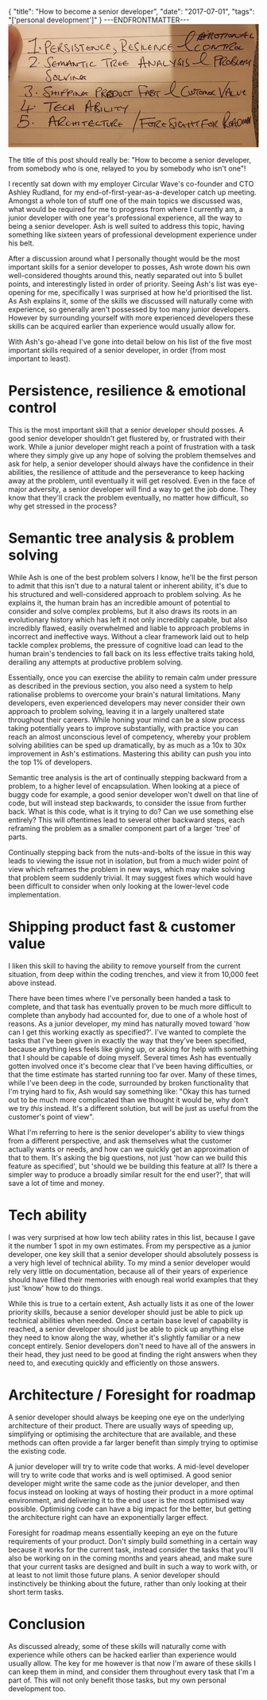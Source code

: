 {
  "title": "How to become a senior developer",
  "date": "2017-07-01",
  "tags": "['personal development']"
}
---ENDFRONTMATTER---
![How to become a senior developer](media/how-to-become-a-senior-developer-header.jpg "How to become a senior developer")

The title of this post should really be: "How to become a senior developer, from somebody who is one, relayed to you by somebody who isn't one"!

I recently sat down with my employer Circular Wave's co-founder and CTO Ashley Rudland, for my end-of-first-year-as-a-developer catch up meeting. Amongst a whole ton of stuff one of the main topics we discussed was, what would be required for me to progress from where I currently am, a junior developer with one year's professional experience, all the way to being a senior developer. Ash is well suited to address this topic, having something like sixteen years of professional development experience under his belt.

After a discussion around what I personally thought would be the most important skills for a senior developer to posses, Ash wrote down his own well-considered thoughts around this, neatly separated out into 5 bullet points, and interestingly listed in order of priority. Seeing Ash's list was eye-opening for me, specifically I was surprised at how he'd prioritised the list. As Ash explains it, some of the skills we discussed will naturally come with experience, so generally aren't possessed by too many junior developers. However by surrounding yourself with more experienced developers these skills can be acquired earlier than experience would usually allow for.

With Ash's go-ahead I've gone into detail below on his list of the five most important skills required of a senior developer, in order (from most important to least).

# Persistence, resilience & emotional control

This is the most important skill that a senior developer should posses. A good senior developer shouldn't get flustered by, or frustrated with their work. While a junior developer might reach a point of frustration with a task where they simply give up any hope of solving the problem themselves and ask for help, a senior developer should always have the confidence in their abilities, the resilience of attitude and the perseverance to keep hacking away at the problem, until eventually it will get resolved. Even in the face of major adversity, a senior developer will find a way to get the job done. They know that they'll crack the problem eventually, no matter how difficult, so why get stressed in the process?

# Semantic tree analysis & problem solving

While Ash is one of the best problem solvers I know, he'll be the first person to admit that this isn't due to a natural talent or inherent ability, it's due to his structured and well-considered approach to problem solving. As he explains it, the human brain has an incredible amount of potential to consider and solve complex problems, but it also draws its roots in an evolutionary history which has left it not only incredibly capable, but also incredibly flawed, easily overwhelmed and liable to approach problems in incorrect and ineffective ways. Without a clear framework laid out to help tackle complex problems, the pressure of cognitive load can lead to the human brain's tendencies to fall back on its less effective traits taking hold, derailing any attempts at productive problem solving.

Essentially, once you can exercise the ability to remain calm under pressure as described in the previous section, you also need a system to help rationalise problems to overcome your brain's natural limitations. Many developers, even experienced developers may never consider their own approach to problem solving, leaving it in a largely unaltered state throughout their careers. While honing your mind can be a slow process taking potentially years to improve substantially, with practice you can reach an almost unconscious level of competency, whereby your problem solving abilities can be sped up dramatically, by as much as a 10x to 30x improvement in Ash's estimations. Mastering this ability can push you into the top 1% of developers.

Semantic tree analysis is the art of continually stepping backward from a problem, to a higher level of encapsulation. When looking at a piece of buggy code for example, a good senior developer won't dwell on that line of code, but will instead step backwards, to consider the issue from further back. What is this code, what is it trying to do? Can we use something else entirely? This will oftentimes lead to several other backward steps, each reframing the problem as a smaller component part of a larger 'tree' of parts.

Continually stepping back from the nuts-and-bolts of the issue in this way leads to viewing the issue not in isolation, but from a much wider point of view which reframes the problem in new ways, which may make solving that problem seem suddenly trivial. It may suggest fixes which would have been difficult to consider when only looking at the lower-level code implementation.

# Shipping product fast & customer value

I liken this skill to having the ability to remove yourself from the current situation, from deep within the coding trenches, and view it from 10,000 feet above instead.

There have been times where I've personally been handed a task to complete, and that task has eventually proven to be much more difficult to complete than anybody had accounted for, due to one of a whole host of reasons. As a junior developer, my mind has naturally moved toward 'how can I get this working exactly as specified?'. I've wanted to complete the tasks that I've been given in exactly the way that they've been specified, because anything less feels like giving up, or asking for help with something that I should be capable of doing myself. Several times Ash has eventually gotten involved once it's become clear that I've been having difficulties, or that the time estimate has started running too far over. Many of these times, while I've been deep in the code, surrounded by broken functionality that I'm trying hard to fix, Ash would say something like: "Okay this has turned out to be much more complicated than we thought it would be, why don't we try *this* instead. It's a different solution, but will be just as useful from the customer's point of view".

What I'm referring to here is the senior developer's ability to view things from a different perspective, and ask themselves what the customer actually wants or needs, and how can we quickly get an approximation of that to them. It's asking the big questions, not just 'how can we build this feature as specified', but 'should we be building this feature at all? Is there a simpler way to produce a broadly similar result for the end user?', that will save a lot of time and money.

# Tech ability

I was very surprised at how low tech ability rates in this list, because I gave it the number 1 spot in my own estimates. From my perspective as a junior developer, one key skill that a senior developer should absolutely possess is a very high level of technical ability. To my mind a senior developer would rely very little on documentation, because all of their years of experience should have filled their memories with enough real world examples that they just 'know' how to do things.

While this is true to a certain extent, Ash actually lists it as one of the lower priority skills, because a senior developer should just be able to pick up technical abilities when needed. Once a certain base level of capability is reached, a senior developer should just be able to pick up anything else they need to know along the way, whether it's slightly familiar or a new concept entirely. Senior developers don't need to have all of the answers in their head, they just need to be good at finding the right answers when they need to, and executing quickly and efficiently on those answers.

# Architecture / Foresight for roadmap

A senior developer should always be keeping one eye on the underlying architecture of their product. There are usually ways of speeding up, simplifying or optimising the architecture that are available, and these methods can often provide a far larger benefit than simply trying to optimise the existing code.

A junior developer will try to write code that works. A mid-level developer will try to write code that works and is well optimised. A good senior developer might write the same code as the junior developer, and then focus instead on looking at ways of hosting their product in a more optimal environment, and delivering it to the end user is the most optimised way possible. Optimising code can have a big impact for the better, but getting the architecture right can have an exponentially larger effect.

Foresight for roadmap means essentially keeping an eye on the future requirements of your product. Don't simply build something in a certain way because it works for the current task, instead consider the tasks that you'll also be working on in the coming months and years ahead, and make sure that your current tasks are designed and built in such a way to work with, or at least to not limit those future plans. A senior developer should instinctively be thinking about the future, rather than only looking at their short term tasks.

# Conclusion

As discussed already, some of these skills will naturally come with experience while others can be hacked earlier than experience would usually allow. The key for me however is that now I'm aware of these skills I can keep them in mind, and consider them throughout every task that I'm a part of. This will not only benefit those tasks, but my own personal development too.